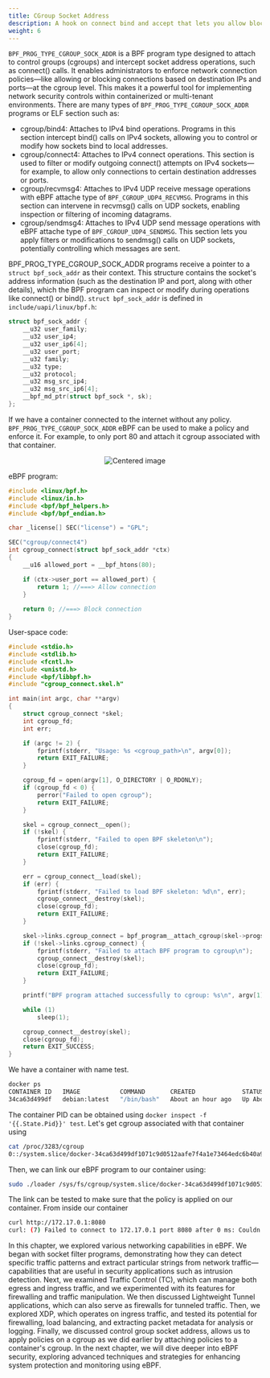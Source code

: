 ```yaml
---
title: CGroup Socket Address
description: A hook on connect bind and accept that lets you allow block or rewrite socket addresses for all processes inside a chosen cgroup giving per-container network policy
weight: 6
---
```


`BPF_PROG_TYPE_CGROUP_SOCK_ADDR` is a BPF program type designed to attach to control groups (cgroups) and intercept socket address operations, such as connect() calls. It enables administrators to enforce network connection policies—like allowing or blocking connections based on destination IPs and ports—at the cgroup level. This makes it a powerful tool for implementing network security controls within containerized or multi-tenant environments. There are many types of `BPF_PROG_TYPE_CGROUP_SOCK_ADDR` programs or ELF section such as:

- cgroup/bind4: Attaches to IPv4 bind operations. Programs in this section intercept bind() calls on IPv4 sockets, allowing you to control or modify how sockets bind to local addresses.
- cgroup/connect4: Attaches to IPv4 connect operations. This section is used to filter or modify outgoing connect() attempts on IPv4 sockets—for example, to allow only connections to certain destination addresses or ports.
- cgroup/recvmsg4: Attaches to IPv4 UDP receive message operations with eBPF attache type of `BPF_CGROUP_UDP4_RECVMSG`. Programs in this section can intervene in recvmsg() calls on UDP sockets, enabling inspection or filtering of incoming datagrams.
- cgroup/sendmsg4: Attaches to IPv4 UDP send message operations with eBPF attache type of `BPF_CGROUP_UDP4_SENDMSG`. This section lets you apply filters or modifications to sendmsg() calls on UDP sockets, potentially controlling which messages are sent.

BPF_PROG_TYPE_CGROUP_SOCK_ADDR programs receive a pointer to a `struct bpf_sock_addr` as their context. This structure contains the socket's address information (such as the destination IP and port, along with other details), which the BPF program can inspect or modify during operations like connect() or bind().
`struct bpf_sock_addr` is defined in `include/uapi/linux/bpf.h`:
```c
struct bpf_sock_addr {
	__u32 user_family;
	__u32 user_ip4;
	__u32 user_ip6[4];
	__u32 user_port;
	__u32 family;
	__u32 type;
	__u32 protocol;
	__u32 msg_src_ip4;
	__u32 msg_src_ip6[4];
	__bpf_md_ptr(struct bpf_sock *, sk);
};
```

If we have a container connected to the internet without any policy.  
`BPF_PROG_TYPE_CGROUP_SOCK_ADDR` eBPF can be used to make a policy and enforce it. For example, to only port 80 and attach it cgroup associated with that container.
<p style="text-align: center;">
  <img src="/images/docs/chapter4/cgroup-after.png" alt="Centered image" />
</p>

eBPF program:
```c
#include <linux/bpf.h>
#include <linux/in.h>
#include <bpf/bpf_helpers.h>
#include <bpf/bpf_endian.h>

char _license[] SEC("license") = "GPL";

SEC("cgroup/connect4")
int cgroup_connect(struct bpf_sock_addr *ctx)
{
    __u16 allowed_port = __bpf_htons(80);

    if (ctx->user_port == allowed_port) {
        return 1; //===> Allow connection
    }
    
    return 0; //===> Block connection
}
```

User-space code:
```c
#include <stdio.h>
#include <stdlib.h>
#include <fcntl.h>
#include <unistd.h>
#include <bpf/libbpf.h>
#include "cgroup_connect.skel.h"

int main(int argc, char **argv)
{
    struct cgroup_connect *skel;
    int cgroup_fd;
    int err;

    if (argc != 2) {
        fprintf(stderr, "Usage: %s <cgroup_path>\n", argv[0]);
        return EXIT_FAILURE;
    }

    cgroup_fd = open(argv[1], O_DIRECTORY | O_RDONLY);
    if (cgroup_fd < 0) {
        perror("Failed to open cgroup");
        return EXIT_FAILURE;
    }

    skel = cgroup_connect__open();
    if (!skel) {
        fprintf(stderr, "Failed to open BPF skeleton\n");
        close(cgroup_fd);
        return EXIT_FAILURE;
    }

    err = cgroup_connect__load(skel);
    if (err) {
        fprintf(stderr, "Failed to load BPF skeleton: %d\n", err);
        cgroup_connect__destroy(skel);
        close(cgroup_fd);
        return EXIT_FAILURE;
    }

    skel->links.cgroup_connect = bpf_program__attach_cgroup(skel->progs.cgroup_connect, cgroup_fd);
    if (!skel->links.cgroup_connect) {
        fprintf(stderr, "Failed to attach BPF program to cgroup\n");
        cgroup_connect__destroy(skel);
        close(cgroup_fd);
        return EXIT_FAILURE;
    }

    printf("BPF program attached successfully to cgroup: %s\n", argv[1]);

    while (1)
        sleep(1);

    cgroup_connect__destroy(skel);
    close(cgroup_fd);
    return EXIT_SUCCESS;
}
```

We have a container with name test.
```sh
docker ps 
CONTAINER ID   IMAGE           COMMAND       CREATED             STATUS             PORTS     NAMES
34ca63d499df   debian:latest   "/bin/bash"   About an hour ago   Up About an hour             test
```

The container PID can be obtained using `docker inspect -f '{{.State.Pid}}' test`. Let's get cgroup associated with that container using 
```sh
cat /proc/3283/cgroup
0::/system.slice/docker-34ca63d499df1071c9d0512aafe7f4a1e73464edc6b40a9b97fdd087542d1930.scope
```

Then, we can link our eBPF program to our container using:
```sh
sudo ./loader /sys/fs/cgroup/system.slice/docker-34ca63d499df1071c9d0512aafe7f4a1e73464edc6b40a9b97fdd087542d1930.scope
```

The link can be tested to make sure that the policy is applied on our container. From inside our container 
```sh
curl http://172.17.0.1:8080
curl: (7) Failed to connect to 172.17.0.1 port 8080 after 0 ms: Couldn't connect to server
```

In this chapter, we explored various networking capabilities in eBPF. We began with socket filter programs, demonstrating how they can detect specific traffic patterns and extract particular strings from network traffic—capabilities that are useful in security applications such as intrusion detection. Next, we examined Traffic Control (TC), which can manage both egress and ingress traffic, and we experimented with its features for firewalling and traffic manipulation. We then discussed Lightweight Tunnel applications, which can also serve as firewalls for tunneled traffic. Then, we explored XDP, which operates on ingress traffic, and tested its potential for firewalling, load balancing, and extracting packet metadata for analysis or logging. Finally, we discussed control group socket address, allows us to apply policies on a cgroup as we did earlier by attaching policies to a container's cgroup.
In the next chapter, we will dive deeper into eBPF security, exploring advanced techniques and strategies for enhancing system protection and monitoring using eBPF.
